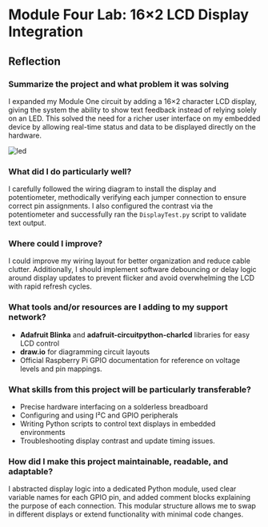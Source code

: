 # Module Four Lab: 16×2 LCD Display Integration

## Reflection

### Summarize the project and what problem it was solving  
I expanded my Module One circuit by adding a 16×2 character LCD display, giving the system the ability to show text feedback instead of relying solely on an LED. This solved the need for a richer user interface on my embedded device by allowing real-time status and data to be displayed directly on the hardware.

![led](https://github.com/user-attachments/assets/599a5af1-c83f-4af5-af52-c8f04bb1b8ba)

### What did I do particularly well?  
I carefully followed the wiring diagram to install the display and potentiometer, methodically verifying each jumper connection to ensure correct pin assignments. I also configured the contrast via the potentiometer and successfully ran the `DisplayTest.py` script to validate text output.

### Where could I improve?  
I could improve my wiring layout for better organization and reduce cable clutter. Additionally, I should implement software debouncing or delay logic around display updates to prevent flicker and avoid overwhelming the LCD with rapid refresh cycles.

### What tools and/or resources are I adding to my support network?  
- **Adafruit Blinka** and **adafruit-circuitpython-charlcd** libraries for easy LCD control  
- **draw.io** for diagramming circuit layouts  
- Official Raspberry Pi GPIO documentation for reference on voltage levels and pin mappings.

### What skills from this project will be particularly transferable?  
- Precise hardware interfacing on a solderless breadboard  
- Configuring and using I²C and GPIO peripherals  
- Writing Python scripts to control text displays in embedded environments  
- Troubleshooting display contrast and update timing issues.

### How did I make this project maintainable, readable, and adaptable?  
I abstracted display logic into a dedicated Python module, used clear variable names for each GPIO pin, and added comment blocks explaining the purpose of each connection. This modular structure allows me to swap in different displays or extend functionality with minimal code changes.
